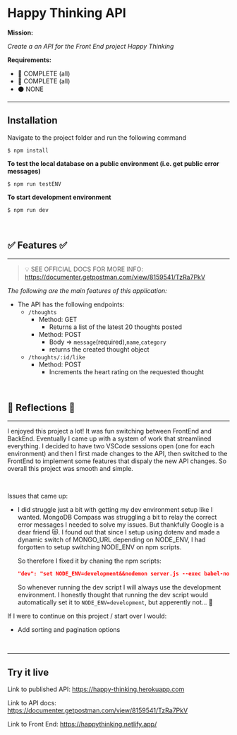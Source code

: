# Happy Thinking API

**Mission:** 

*Create a an API for the Front End project Happy Thinking*

**Requirements:**
- 🔵 COMPLETE (all)
- 🔴 COMPLETE (all)
- ⚫ NONE


***

## Installation

Navigate to the project folder and run the following command

```
$ npm install
```

**To test the local database on a public environment (i.e. get public error messages)**

```
$ npm run testENV
```
**To start development environment**

```
$ npm run dev
```
<br>

## ✅ Features ✅
***


> 💡 SEE OFFICIAL DOCS FOR MORE INFO: https://documenter.getpostman.com/view/8159541/TzRa7PkV


*The following are the main features of this application:*
  * The API has the following endpoints:
    * `/thoughts`
      * Method: GET
        * Returns a list of the latest 20 thoughts posted
      * Method: POST
        * Body => `message`(required),`name`,`category`
        * returns the created thought object 
    * `/thoughts/:id/like`
      * Method: POST
        * Increments the heart rating on the requested thought

<br>

## 💭 Reflections 💭
***
I enjoyed this project a lot! It was fun switching between FrontEnd and BackEnd. Eventually I came up with a system of work that streamlined everything. I decided to have two VSCode sessions open (one for each environment) and then I first made changes to the API, then switched to the FrontEnd to implement some features that dispaly the new API changes. So overall this project was smooth and simple.

<br>

Issues that came up:
- I did struggle just a bit with getting my dev environment setup like I wanted. MongoDB Compass was struggling a bit to relay the correct error messages I needed to solve my issues. But thankfully Google is a dear friend 😻. I found out that since I setup using dotenv and made a dynamic switch of MONGO_URL depending on NODE_ENV, I had forgotten to setup switching NODE_ENV on npm scripts.
  
  So therefore I fixed it by chaning the npm scripts:
  ```json
  "dev": "set NODE_ENV=development&&nodemon server.js --exec babel-node"
  ```
  
  So whenever running the dev script I will always use the development environment. I honestly thought that running the dev script would automatically set it to `NODE_ENV=development`, but apperently not... 🤔

If I were to continue on this project / start over I would:
- Add sorting and pagination options

<br>

***

## Try it live
Link to published API: https://happy-thinking.herokuapp.com

Link to API docs: https://documenter.getpostman.com/view/8159541/TzRa7PkV

Link to Front End: https://happythinking.netlify.app/
